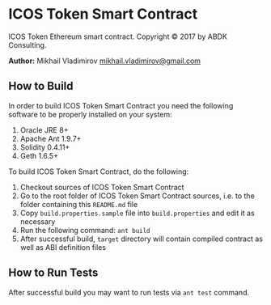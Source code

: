 # ICOS Token Smart Contract #

ICOS Token Ethereum smart contract.  Copyright © 2017 by ABDK Consulting.

**Author:** Mikhail Vladimirov <mikhail.vladimirov@gmail.com>

## How to Build ##

In order to build ICOS Token Smart Contract you need the following software to
be properly installed on your system:

1. Oracle JRE 8+
2. Apache Ant 1.9.7+
3. Solidity 0.4.11+
4. Geth 1.6.5+

To build ICOS Token Smart Contract, do the following:

1. Checkout sources of ICOS Token Smart Contract
2. Go to the root folder of ICOS Token Smart Contract sources, i.e. to the
   folder containing this `README.md` file
3. Copy `build.properties.sample` file into `build.properties` and
   edit it as necessary
4. Run the following command: `ant build`
5. After successful build, `target` directory will contain compiled contract
   as well as ABI definition files

## How to Run Tests ##

After successful build you may want to run tests via `ant test` command.

